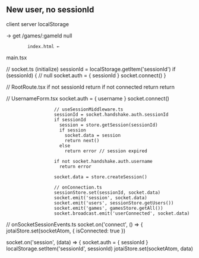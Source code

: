 ## New user, no sessionId

client                 server         localStorage

→  get /games/:gameId                 null

            index.html ← 

main.tsx

// socket.ts (initialize)
sessionId = localStorage.getItem('sessionId')
if (sessionId) { // null
  socket.auth = { sessionId }
  socket.connect()
}

// RootRoute.tsx
if not sessionId
  return <UsernameForm />
if not connected
  return <Connecting />
return <Outlet />

// UsernameForm.tsx
socket.auth = { username }
socket.connect()

                      // useSessionMiddleware.ts
                      sessionId = socket.handshake.auth.sessionId
                      if sessionId
                        session = store.getSession(sessionId)
                        if session
                          socket.data = session
                          return next()
                        else
                          return error // session expired

                      if not socket.handshake.auth.username
                        return error

                      socket.data = store.createSession()

                      // onConnection.ts
                      sessionStore.set(sessionId, socket.data)
                      socket.emit('session', socket.data)
                      socket.emit('users', sessionStore.getUsers())
                      socket.emit('games', gamesStore.getAll())
                      socket.broadcast.emit('userConnected', socket.data)

// onSocketSessionEvents.ts
socket.on('connect', () => {
  jotaiStore.set(socketAtom, { isConnected: true })

socket.on('session', (data) => {
  socket.auth = { sessionId }
  localStorage.setItem('sessionId', sessionId)
  jotaiStore.set(socketAtom, data)

